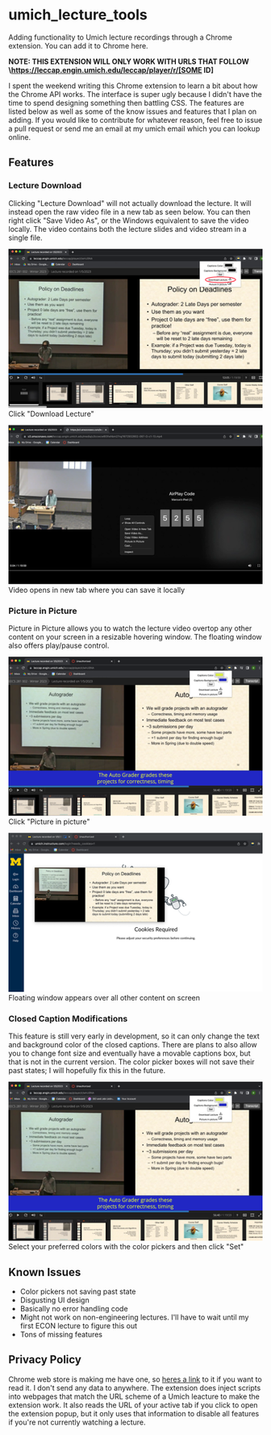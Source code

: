 # umich\_lecture\_tools
 Adding functionality to Umich lecture recordings through a Chrome extension. You can add it to Chrome here.
 
**NOTE: THIS EXTENSION WILL ONLY WORK WITH URLS THAT FOLLOW \https://leccap.engin.umich.edu/leccap/player/r/[SOME ID]**
 
 I spent the weekend writing this Chrome extension to learn a bit about how the Chrome API works. The interface is super ugly because I didn't have the time to spend designing something then battling CSS. The features are listed below as well as some of the know issues and features that I plan on adding. If you would like to contribute for whatever reason, feel free to issue a pull request or send me an email at my umich email which you can lookup online.
 
## Features

### Lecture Download
Clicking "Lecture Download" will not actually download the lecture. It will instead open the raw video file in a new tab as seen below. You can then right click "Save Video As", or the Windows equivalent to save the video locally. The video contains both the lecture slides and video stream in a single file.
 
![Image of download feature](./images/dl_img.png)
Click "Download Lecture"

![Image of video in new tab](./images/new_tab_video.png)
Video opens in new tab where you can save it locally

### Picture in Picture
Picture in Picture allows you to watch the lecture video overtop any other content on your screen in a resizable hovering window. The floating window also offers play/pause control.
 
![Picture in picture image](./images/pip_img.png)
Click "Picture in picture"

![Picture in picture image](./images/floating_window.png)
Floating window appears over all other content on screen

### Closed Caption Modifications
This feature is still very early in development, so it can only change the text and background color of the closed captions. There are plans to also allow you to change font size and eventually have a movable captions box, but that is not in the current version. The color picker boxes will not save their past states; I will hopefully fix this in the future.

![Color changing caption feature](./images/cap_color.png)
Select your preferred colors with the color pickers and then click "Set"

## Known Issues
* Color pickers not saving past state
* Disgusting UI design
* Basically no error handling code
* Might not work on non-engineering lectures. I'll have to wait until my first ECON lecture to figure this out
* Tons of missing features

## Privacy Policy
Chrome web store is making me have one, so [heres a link](./privacy.md) to it if you want to read it. I don't send any data to anywhere. The extension does inject scripts into webpages that match the URL scheme of a Umich leacture to make the extension work. It also reads the URL of your active tab if you click to open the extension popup, but it only uses that information to disable all features if you're not currently watching a lecture.
